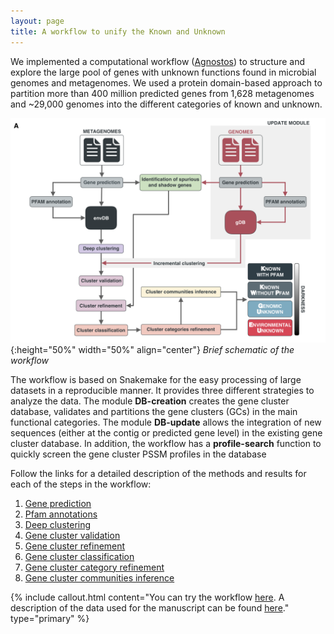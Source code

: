 ```yaml
---
layout: page
title: A workflow to unify the Known and Unknown
---
```

We implemented a computational workflow ([Agnostos](https://www.encyclopedia.com/environment/encyclopedias-almanacs-transcripts-and-maps/agnostos-theos)) to structure and explore the large pool of genes with unknown functions found in microbial genomes and metagenomes. We used a protein domain-based approach to partition more than 400 million predicted genes from 1,628 metagenomes and ~29,000 genomes into the different categories of known and unknown.


![workflow.jpg](img/workflow.png#center){:height="50%" width="50%" align="center"} 
*Brief schematic of the workflow*


The workflow is based on Snakemake for the easy processing of large datasets in a reproducible manner. It provides three different strategies to analyze the data. The module **DB-creation** creates the gene cluster database, validates and partitions the gene clusters (GCs) in the main functional categories. The module **DB-update** allows the integration of new sequences (either at the contig or predicted gene level) in the existing gene cluster database. In addition, the workflow has a **profile-search** function to quickly screen the gene cluster PSSM profiles in the database

Follow the links for a detailed description of the methods and results for each of the steps in the workflow:

1. [Gene prediction](gene-prediction)
2. [Pfam annotations](pfam-annotation)
3. [Deep clustering](deep-clustering)
4. [Gene cluster validation](cluster-validation)
5. [Gene cluster refinement](cluster-refinement)
6. [Gene cluster classification](cluster-classification)
7. [Gene cluster category refinement](category-refinement)
8. [Gene cluster communities inference](cluster-communities)



  {% include callout.html content="You can try the workflow [here](https://github.com/functional-dark-side/agnostos-wf). A description of the data used for the manuscript can be found [here](data)." type="primary" %}